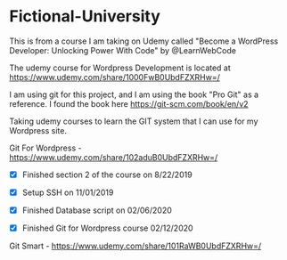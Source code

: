 # Fictional-University
This is from a course I am taking on Udemy called "Become a WordPress Developer: Unlocking Power With Code" by @LearnWebCode

The udemy course for Wordpress Development is located at https://www.udemy.com/share/1000FwB0UbdFZXRHw=/

I am using git for this project, and I am using the book "Pro Git" as a reference. I found the book here https://git-scm.com/book/en/v2

Taking udemy courses to learn the GIT system that I can use for my Wordpress site.

Git For Wordpress - https://www.udemy.com/share/102aduB0UbdFZXRHw=/

- [x] Finished section 2 of the course on 8/22/2019

- [x] Setup SSH on 11/01/2019

- [x] Finished Database script on 02/06/2020

- [x] Finished Git for Wordpress course  02/12/2020

Git Smart - https://www.udemy.com/share/101RaWB0UbdFZXRHw=/
